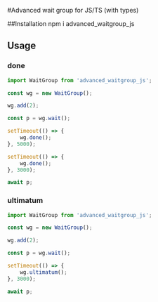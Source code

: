 #Advanced wait group for JS/TS (with types)

##Installation
npm i advanced_waitgroup_js

## Usage
### done
```typescript
import WaitGroup from 'advanced_waitgroup_js';

const wg = new WaitGroup();

wg.add(2);

const p = wg.wait();

setTimeout(() => {
    wg.done();
}, 5000);

setTimeout(() => {
    wg.done();
}, 3000);

await p;
````
### ultimatum
```typescript
import WaitGroup from 'advanced_waitgroup_js';

const wg = new WaitGroup();

wg.add(2);

const p = wg.wait();

setTimeout(() => {
    wg.ultimatum();
}, 3000);

await p;
```
